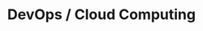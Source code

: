 ---
layout: default
title: DevOps / Cloud Computing
nav_order: 32
parent: Taxonomía
has_children: true
---